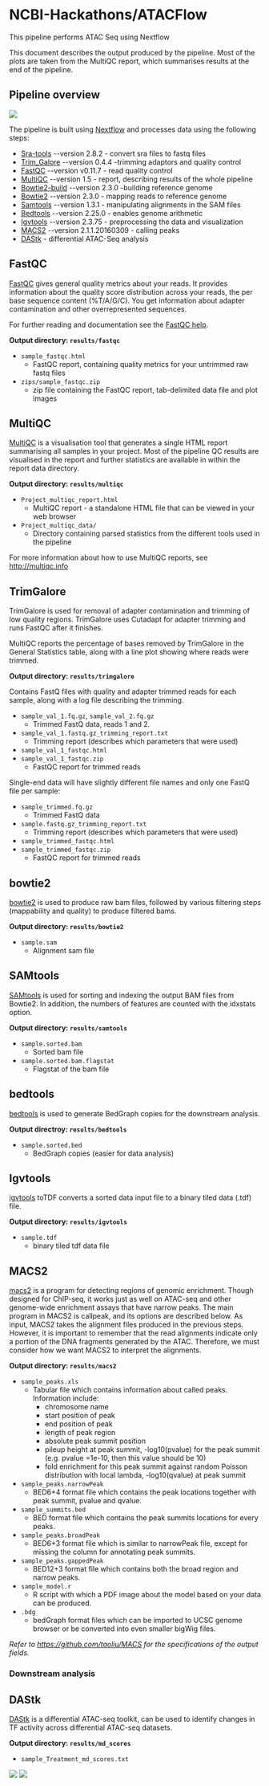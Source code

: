 # NCBI-Hackathons/ATACFlow
This pipeline performs ATAC Seq using Nextflow

This document describes the output produced by the pipeline. Most of the plots are taken from the MultiQC report, which summarises results at the end of the pipeline.

## Pipeline overview

![](https://raw.githubusercontent.com/NCBI-Hackathons/ATACFlow/master/docs/Pipelie%20Diagram.png)

The pipeline is built using [Nextflow](https://www.nextflow.io/)
and processes data using the following steps:

* [Sra-tools](#sra-tools) --version 2.8.2 - convert sra files to fastq files
* [Trim_Galore](#trim_galore) --version 0.4.4 -trimming adaptors and quality control
* [FastQC](#fastqc) --version v0.11.7 - read quality control
* [MultiQC](#multiqc) --version 1.5 - report, describing results of the whole pipeline
* [Bowtie2-build](#bowtie2-build) --version 2.3.0 -building reference genome
* [Bowtie2](#bowtie2) --version 2.3.0 - mapping reads to reference genome
* [Samtools](#samtools) --version 1.3.1 - manipulating alignments in the SAM files
* [Bedtools](#bedtools) --version 2.25.0 - enables genome arithmetic
* [Igvtools](#igvtools) --version 2.3.75 - preprocessing the data and visualization 
* [MACS2](#macs2) --version 2.1.1.20160309 - calling peaks
* [DAStk](#DAStk) - differential ATAC-Seq analysis 

## FastQC
[FastQC](http://www.bioinformatics.babraham.ac.uk/projects/fastqc/) gives general quality metrics about your reads. It provides information about the quality score distribution across your reads, the per base sequence content (%T/A/G/C). You get information about adapter contamination and other overrepresented sequences.

For further reading and documentation see the [FastQC help](http://www.bioinformatics.babraham.ac.uk/projects/fastqc/Help/).

**Output directory: `results/fastqc`**

* `sample_fastqc.html`
  * FastQC report, containing quality metrics for your untrimmed raw fastq files
* `zips/sample_fastqc.zip`
  * zip file containing the FastQC report, tab-delimited data file and plot images

## MultiQC
[MultiQC](http://multiqc.info) is a visualisation tool that generates a single HTML report summarising all samples in your project. Most of the pipeline QC results are visualised in the report and further statistics are available in within the report data directory.

**Output directory: `results/multiqc`**

* `Project_multiqc_report.html`
  * MultiQC report - a standalone HTML file that can be viewed in your web browser
* `Project_multiqc_data/`
  * Directory containing parsed statistics from the different tools used in the pipeline

For more information about how to use MultiQC reports, see http://multiqc.info


## TrimGalore

TrimGalore is used for removal of adapter contamination and trimming of low quality regions. TrimGalore uses Cutadapt for adapter trimming and runs FastQC after it finishes.

MultiQC reports the percentage of bases removed by TrimGalore in the General Statistics table, along with a line plot showing where reads were trimmed.

**Output directory: `results/trimgalore`**

Contains FastQ files with quality and adapter trimmed reads for each sample, along with a log file describing the trimming.

* `sample_val_1.fq.gz`, `sample_val_2.fq.gz`
  * Trimmed FastQ data, reads 1 and 2.
* `sample_val_1.fastq.gz_trimming_report.txt`
  * Trimming report (describes which parameters that were used)
* `sample_val_1_fastqc.html`
* `sample_val_1_fastqc.zip`
  * FastQC report for trimmed reads

Single-end data will have slightly different file names and only one FastQ file per sample:

* `sample_trimmed.fq.gz`
  * Trimmed FastQ data
* `sample.fastq.gz_trimming_report.txt`
  * Trimming report (describes which parameters that were used)
* `sample_trimmed_fastqc.html`
* `sample_trimmed_fastqc.zip`
  * FastQC report for trimmed reads

## bowtie2
[bowtie2](http://bowtie-bio.sf.net/bowtie2) is used to produce raw bam files, followed by various filtering steps (mappability and quality) to produce filtered bams.

**Output directory: `results/bowtie2`**

* `sample.sam`
  * Alignment sam file



## SAMtools

[SAMtools](https://github.com/samtools/samtools) is used for sorting and indexing the output BAM files from Bowtie2. In addition, the numbers of features are counted with the idxstats option.

**Output directory: `results/samtools`**

* `sample.sorted.bam`
  * Sorted bam file
* `sample.sorted.bam.flagstat`
  * Flagstat of the bam file


## bedtools

[bedtools](https://github.com/arq5x/bedtools2) is used to generate BedGraph copies for the downstream analysis.

**Output directroy: `results/bedtools`**
 
* `sample.sorted.bed`
  * BedGraph copies (easier for data analysis)



## Igvtools

[igvtools](https://software.broadinstitute.org/software/igv/igvtools) toTDF converts a sorted data input file to a binary tiled data (.tdf) file. 

**Output directory: `results/igvtools`**
 
* `sample.tdf`
  * binary tiled tdf data file



## MACS2

[macs2](https://github.com/taoliu/MACS) is a program for detecting regions of genomic enrichment. Though designed for ChIP-seq, it works just as well on ATAC-seq and other genome-wide enrichment assays that have narrow peaks. The main program in MACS2 is callpeak, and its options are described below.
As input, MACS2 takes the alignment files produced in the previous steps. However, it is important to remember that the read alignments indicate only a portion of the DNA fragments generated by the ATAC. Therefore, we must consider how we want MACS2 to interpret the alignments.

**Output directory: `results/macs2`** 
 
     
* `sample_peaks.xls`
  * Tabular file which contains information about called peaks. Information include:
    * chromosome name
    * start position of peak
    * end position of peak
    * length of peak region
    * absolute peak summit position
    * pileup height at peak summit, -log10(pvalue) for the peak summit (e.g. pvalue =1e-10, then this value should be 10)
    * fold enrichment for this peak summit against random Poisson distribution with local lambda, -log10(qvalue) at peak summit
* `sample_peaks.narrowPeak`
  * BED6+4 format file which contains the peak locations together with peak summit, pvalue and qvalue.
* `sample_summits.bed`
  * BED format file which contains the peak summits locations for every peaks.
* `sample_peaks.broadPeak`
  * BED6+3 format file which is similar to narrowPeak file, except for missing the column for annotating peak summits.
* `sample_peaks.gappedPeak`
  * BED12+3 format file which contains both the broad region and narrow peaks.
* `sample_model.r`
  * R script with which a PDF image about the model based on your data can be produced.
* `.bdg`
  * bedGraph format files which can be imported to UCSC genome browser or be converted into even smaller bigWig files.

*Refer to https://github.com/taoliu/MACS for the specifications of the output fields.*


### Downstream analysis

## DAStk

[DAStk](https://biof-git.colorado.edu/dowelllab/DAStk) is a differential ATAC-seq toolkit, can be used to identify changes in TF activity across differential ATAC-seq datasets.

**Output directory: `results/md_scores`** 

* `sample_Treatment_md_scores.txt`

![](https://biof-git.colorado.edu/dowelllab/DAStk/raw/master/doc_files/sample_MA_plot.png)
![](https://biof-git.colorado.edu/dowelllab/DAStk/raw/master/doc_files/sample_barcode_plot.png)
